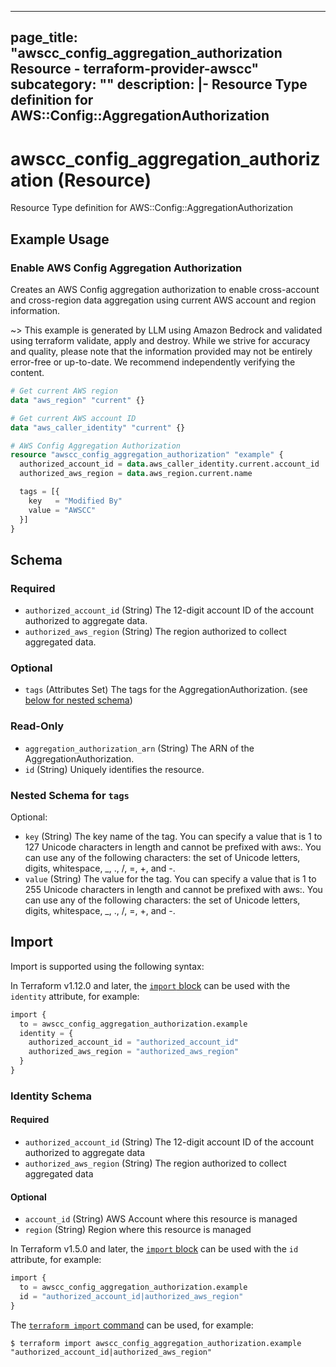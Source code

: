 
---
page_title: "awscc_config_aggregation_authorization Resource - terraform-provider-awscc"
subcategory: ""
description: |-
  Resource Type definition for AWS::Config::AggregationAuthorization
---

# awscc_config_aggregation_authorization (Resource)

Resource Type definition for AWS::Config::AggregationAuthorization

## Example Usage

### Enable AWS Config Aggregation Authorization

Creates an AWS Config aggregation authorization to enable cross-account and cross-region data aggregation using current AWS account and region information.

~> This example is generated by LLM using Amazon Bedrock and validated using terraform validate, apply and destroy. While we strive for accuracy and quality, please note that the information provided may not be entirely error-free or up-to-date. We recommend independently verifying the content.

```terraform
# Get current AWS region
data "aws_region" "current" {}

# Get current AWS account ID
data "aws_caller_identity" "current" {}

# AWS Config Aggregation Authorization
resource "awscc_config_aggregation_authorization" "example" {
  authorized_account_id = data.aws_caller_identity.current.account_id
  authorized_aws_region = data.aws_region.current.name

  tags = [{
    key   = "Modified By"
    value = "AWSCC"
  }]
}
```

<!-- schema generated by tfplugindocs -->
## Schema

### Required

- `authorized_account_id` (String) The 12-digit account ID of the account authorized to aggregate data.
- `authorized_aws_region` (String) The region authorized to collect aggregated data.

### Optional

- `tags` (Attributes Set) The tags for the AggregationAuthorization. (see [below for nested schema](#nestedatt--tags))

### Read-Only

- `aggregation_authorization_arn` (String) The ARN of the AggregationAuthorization.
- `id` (String) Uniquely identifies the resource.

<a id="nestedatt--tags"></a>
### Nested Schema for `tags`

Optional:

- `key` (String) The key name of the tag. You can specify a value that is 1 to 127 Unicode characters in length and cannot be prefixed with aws:. You can use any of the following characters: the set of Unicode letters, digits, whitespace, _, ., /, =, +, and -.
- `value` (String) The value for the tag. You can specify a value that is 1 to 255 Unicode characters in length and cannot be prefixed with aws:. You can use any of the following characters: the set of Unicode letters, digits, whitespace, _, ., /, =, +, and -.

## Import

Import is supported using the following syntax:

In Terraform v1.12.0 and later, the [`import` block](https://developer.hashicorp.com/terraform/language/import) can be used with the `identity` attribute, for example:

```terraform
import {
  to = awscc_config_aggregation_authorization.example
  identity = {
    authorized_account_id = "authorized_account_id"
    authorized_aws_region = "authorized_aws_region"
  }
}
```

<!-- schema generated by tfplugindocs -->
### Identity Schema

#### Required

- `authorized_account_id` (String) The 12-digit account ID of the account authorized to aggregate data
- `authorized_aws_region` (String) The region authorized to collect aggregated data

#### Optional

- `account_id` (String) AWS Account where this resource is managed
- `region` (String) Region where this resource is managed

In Terraform v1.5.0 and later, the [`import` block](https://developer.hashicorp.com/terraform/language/import) can be used with the `id` attribute, for example:

```terraform
import {
  to = awscc_config_aggregation_authorization.example
  id = "authorized_account_id|authorized_aws_region"
}
```

The [`terraform import` command](https://developer.hashicorp.com/terraform/cli/commands/import) can be used, for example:

```shell
$ terraform import awscc_config_aggregation_authorization.example "authorized_account_id|authorized_aws_region"
```
